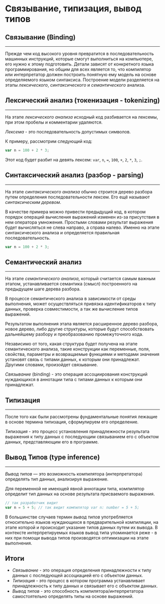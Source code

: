 # Связывание, типизация, вывод типов
## Связывание (Binding)
________________

Прежде чем код высокого уровня превратится в последовательность машинных инструкций, которые смогут выполниться на компьютере, его нужно к этому подготовить. Детали зависят от конкретного языка программирования, но общим для всех является то, что компилятор или интерпретатор должен построить понятную ему модель на основе определяемого языком синтаксиса. Построение модели разделяется на этапы *лексического*, *синтаксического* и *семантического* анализа.


## Лексический анализ (токенизация - tokenizing)
________________

На этапе *лексического анализа* исходный код разбивается на лексемы, при этом пробелы и комментарии удаляются.


*Лексема* - это последовательность допустимых символов. 


К примеру, рассмотрим следующий код:

~~~~~typescript
var n = 100 + 2 * 3;
~~~~~

Этот код будет разбит на девять лексем: `var`, `n`, `=`, `100`, `+`, `2`, `*`, `3`, `;`.


## Синтаксический анализ (разбор - parsing)
________________

На этапе *синтаксического анализа* обычно строится дерево разбора путем определения последовательности лексем. Его ещё называют *синтаксическим деревом*.

В качестве примера можно привести предыдущий код, в котором порядок операций вычисления выражений изменен из-за присутствия в нем оператора умножения. Простыми словами результат выражения будет вычисляться не слева направо, а справа налево. Именно на этапе синтаксического анализа и определяется правильная последовательность.

~~~~~typescript
var n = 100 + 2 * 3;
~~~~~


## Семантический анализ
________________

На этапе *семантического анализа*, который считается самым важным этапом, устанавливается семантика (смысл) построенного на предыдущем шаге дерева разбора. 


В процессе семантического анализа в зависимости от среды выполнения, может осуществляться привязка идентификаторов к типу данных, проверка совместимости, а так же вычисление типов выражений.

Результатом выполнения этапа является расширенное дерево разбора, новое дерево, либо другие структуры, которые будут способствовать дальнейшему разбору и преобразованию промежуточного кода.

Независимо от того, какая структура будет получена на этапе семантического анализа, такие конструкции как переменные, поля, свойства, параметры и возвращаемые функциями и методами значения установят связь с типами данных, к которым они принадлежат. Другими словами, произойдет связывание.

*Связывание* (binding) - это операция ассоциирования конструкций нуждающихся в аннотации типа с типами данных к которым они принадлежат.


## Типизация
________________

После того как были рассмотрены фундаментальные понятия лежащие в основе термина типизация, сформулируем его определение.

*Типизация* - это процесс установления принадлежности результата выражения к типу данных с последующим связыванием его с объектом данных, представляющим его в программе.


## Вывод Типов (type inference)
________________

*Вывод типов* — это возможность компилятора (интерпретатора) определять тип данных, анализируя выражение.

Для переменной не имеющей явной аннотации типа, компилятор определит тип данных на основе результата присваемого выражения. 

~~~~~typescript
// так разработчик видит
var n = 5 + 5; // так видит компилятор var n: number = 5 + 5;
~~~~~

В большинстве случаев термин *вывод типов* употребляется относительно языков нуждающихся в предварительной компиляции, на этапе которой и происходит указание типов данных путем их вывода. В контексте интерпретируемых языков вывод типа упоминается реже - в них при помощи вывода типов производятся оптимизации на этапе выполнения.


## Итоги

- *Связывание* - это операция определения принадлежности к типу данных с последующей ассоциацией его с объектом данных.
- *Типизация* - это процесс в котором программа устанавливает принадлежность к типу данных и связывает его с объектом данных.
- *Вывод типов* - это способность компилятора/интерпретатора самостоятельно определять типы на основе выражений.
